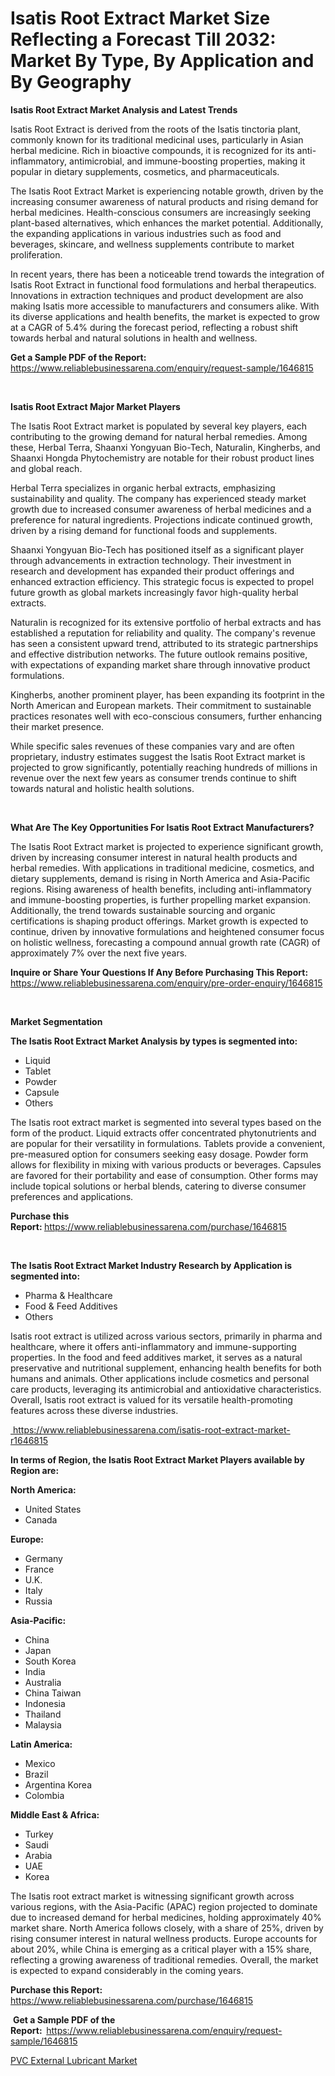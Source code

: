 <p><h1>Isatis Root Extract Market Size Reflecting a Forecast Till 2032: Market By Type, By Application and By Geography</h1></p><p><strong>Isatis Root Extract Market Analysis and Latest Trends</strong></p>
<p><p>Isatis Root Extract is derived from the roots of the Isatis tinctoria plant, commonly known for its traditional medicinal uses, particularly in Asian herbal medicine. Rich in bioactive compounds, it is recognized for its anti-inflammatory, antimicrobial, and immune-boosting properties, making it popular in dietary supplements, cosmetics, and pharmaceuticals.</p><p>The Isatis Root Extract Market is experiencing notable growth, driven by the increasing consumer awareness of natural products and rising demand for herbal medicines. Health-conscious consumers are increasingly seeking plant-based alternatives, which enhances the market potential. Additionally, the expanding applications in various industries such as food and beverages, skincare, and wellness supplements contribute to market proliferation.</p><p>In recent years, there has been a noticeable trend towards the integration of Isatis Root Extract in functional food formulations and herbal therapeutics. Innovations in extraction techniques and product development are also making Isatis more accessible to manufacturers and consumers alike. With its diverse applications and health benefits, the market is expected to grow at a CAGR of 5.4% during the forecast period, reflecting a robust shift towards herbal and natural solutions in health and wellness.</p></p>
<p><strong>Get a Sample PDF of the Report:&nbsp;</strong> <a href="https://www.reliablebusinessarena.com/enquiry/request-sample/1646815?utm_campaign=1420&utm_medium=2&utm_source=Github&utm_content=ia&utm_term=31012025&utm_id=isatis-root-extract">https://www.reliablebusinessarena.com/enquiry/request-sample/1646815</a></p>
<p>&nbsp;</p>
<p><strong>Isatis Root Extract Major Market Players</strong></p>
<p><p>The Isatis Root Extract market is populated by several key players, each contributing to the growing demand for natural herbal remedies. Among these, Herbal Terra, Shaanxi Yongyuan Bio-Tech, Naturalin, Kingherbs, and Shaanxi Hongda Phytochemistry are notable for their robust product lines and global reach.</p><p>Herbal Terra specializes in organic herbal extracts, emphasizing sustainability and quality. The company has experienced steady market growth due to increased consumer awareness of herbal medicines and a preference for natural ingredients. Projections indicate continued growth, driven by a rising demand for functional foods and supplements.</p><p>Shaanxi Yongyuan Bio-Tech has positioned itself as a significant player through advancements in extraction technology. Their investment in research and development has expanded their product offerings and enhanced extraction efficiency. This strategic focus is expected to propel future growth as global markets increasingly favor high-quality herbal extracts.</p><p>Naturalin is recognized for its extensive portfolio of herbal extracts and has established a reputation for reliability and quality. The company's revenue has seen a consistent upward trend, attributed to its strategic partnerships and effective distribution networks. The future outlook remains positive, with expectations of expanding market share through innovative product formulations.</p><p>Kingherbs, another prominent player, has been expanding its footprint in the North American and European markets. Their commitment to sustainable practices resonates well with eco-conscious consumers, further enhancing their market presence.</p><p>While specific sales revenues of these companies vary and are often proprietary, industry estimates suggest the Isatis Root Extract market is projected to grow significantly, potentially reaching hundreds of millions in revenue over the next few years as consumer trends continue to shift towards natural and holistic health solutions.</p></p>
<p>&nbsp;</p>
<p><strong>What Are The Key Opportunities For Isatis Root Extract Manufacturers?</strong></p>
<p><p>The Isatis Root Extract market is projected to experience significant growth, driven by increasing consumer interest in natural health products and herbal remedies. With applications in traditional medicine, cosmetics, and dietary supplements, demand is rising in North America and Asia-Pacific regions. Rising awareness of health benefits, including anti-inflammatory and immune-boosting properties, is further propelling market expansion. Additionally, the trend towards sustainable sourcing and organic certifications is shaping product offerings. Market growth is expected to continue, driven by innovative formulations and heightened consumer focus on holistic wellness, forecasting a compound annual growth rate (CAGR) of approximately 7% over the next five years.</p></p>
<p><strong>Inquire or Share Your Questions If Any Before Purchasing This Report:</strong> <a href="https://www.reliablebusinessarena.com/enquiry/pre-order-enquiry/1646815?utm_campaign=1420&utm_medium=2&utm_source=Github&utm_content=ia&utm_term=31012025&utm_id=isatis-root-extract">https://www.reliablebusinessarena.com/enquiry/pre-order-enquiry/1646815</a></p>
<p>&nbsp;</p>
<p><strong>Market Segmentation</strong></p>
<p><strong>The Isatis Root Extract Market Analysis by types is segmented into:</strong></p>
<p><ul><li>Liquid</li><li>Tablet</li><li>Powder</li><li>Capsule</li><li>Others</li></ul></p>
<p><p>The Isatis root extract market is segmented into several types based on the form of the product. Liquid extracts offer concentrated phytonutrients and are popular for their versatility in formulations. Tablets provide a convenient, pre-measured option for consumers seeking easy dosage. Powder form allows for flexibility in mixing with various products or beverages. Capsules are favored for their portability and ease of consumption. Other forms may include topical solutions or herbal blends, catering to diverse consumer preferences and applications.</p></p>
<p><strong>Purchase this Report:&nbsp;</strong><a href="https://www.reliablebusinessarena.com/purchase/1646815?utm_campaign=1420&utm_medium=2&utm_source=Github&utm_content=ia&utm_term=31012025&utm_id=isatis-root-extract">https://www.reliablebusinessarena.com/purchase/1646815</a></p>
<p>&nbsp;</p>
<p><strong>The Isatis Root Extract Market Industry Research by Application is segmented into:</strong></p>
<p><ul><li>Pharma & Healthcare</li><li>Food & Feed Additives</li><li>Others</li></ul></p>
<p><p>Isatis root extract is utilized across various sectors, primarily in pharma and healthcare, where it offers anti-inflammatory and immune-supporting properties. In the food and feed additives market, it serves as a natural preservative and nutritional supplement, enhancing health benefits for both humans and animals. Other applications include cosmetics and personal care products, leveraging its antimicrobial and antioxidative characteristics. Overall, Isatis root extract is valued for its versatile health-promoting features across these diverse industries.</p></p>
<p><a href="https://www.reliablebusinessarena.com/isatis-root-extract-market-r1646815?utm_campaign=1420&utm_medium=2&utm_source=Github&utm_content=ia&utm_term=31012025&utm_id=isatis-root-extract">&nbsp;https://www.reliablebusinessarena.com/isatis-root-extract-market-r1646815</a></p>
<p><strong>In terms of Region, the Isatis Root Extract Market Players available by Region are:</strong></p>
<p>
    <p> <strong> North America: </strong>
        <ul>
            <li>United States</li>
            <li>Canada</li>
        </ul>
        </p> 
    <p> <strong> Europe: </strong>
        <ul>
            <li>Germany</li>
            <li>France</li>
            <li>U.K.</li>
            <li>Italy</li>
            <li>Russia</li>
        </ul>
        </p> 
    <p> <strong> Asia-Pacific: </strong>
        <ul>
            <li>China</li>
            <li>Japan</li>
            <li>South Korea</li>
            <li>India</li>
            <li>Australia</li>
            <li>China Taiwan</li>
            <li>Indonesia</li>
            <li>Thailand</li>
            <li>Malaysia</li>
        </ul>
        </p> 
    <p> <strong> Latin America: </strong>
        <ul>
            <li>Mexico</li>
            <li>Brazil</li>
            <li>Argentina Korea</li>
            <li>Colombia</li>
        </ul>
        </p> 
    <p> <strong> Middle East & Africa: </strong>
        <ul>
            <li>Turkey</li>
            <li>Saudi</li>
            <li>Arabia</li>
            <li>UAE</li>
            <li>Korea</li>
        </ul>
    </p>
    </p>
<p><p>The Isatis root extract market is witnessing significant growth across various regions, with the Asia-Pacific (APAC) region projected to dominate due to increased demand for herbal medicines, holding approximately 40% market share. North America follows closely, with a share of 25%, driven by rising consumer interest in natural wellness products. Europe accounts for about 20%, while China is emerging as a critical player with a 15% share, reflecting a growing awareness of traditional remedies. Overall, the market is expected to expand considerably in the coming years.</p></p>
<p><strong>Purchase this Report: </strong><a href="https://www.reliablebusinessarena.com/purchase/1646815?utm_campaign=1420&utm_medium=2&utm_source=Github&utm_content=ia&utm_term=31012025&utm_id=isatis-root-extract">https://www.reliablebusinessarena.com/purchase/1646815</a></p>
<p>&nbsp;<strong>Get a Sample PDF of the Report:&nbsp;&nbsp;</strong><a href="https://www.reliablebusinessarena.com/enquiry/request-sample/1646815?utm_campaign=1420&utm_medium=2&utm_source=Github&utm_content=ia&utm_term=31012025&utm_id=isatis-root-extract">https://www.reliablebusinessarena.com/enquiry/request-sample/1646815</a></p>
<p><strong></strong></p>
<p><p><a href="https://github.com/willjis/Market-Research-Report-List-1/blob/main/pvc-external-lubricant-market.md?utm_campaign=1420&utm_medium=2&utm_source=Github&utm_content=ia&utm_term=31012025&utm_id=isatis-root-extract">PVC External Lubricant Market</a></p></p>